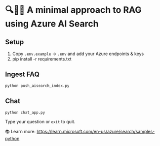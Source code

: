 # 🔍🤖💬 A minimal approach to RAG using Azure AI Search

## Setup
1. Copy `.env.example` → `.env` and add your Azure endpoints & keys  
2. pip install -r requirements.txt

## Ingest FAQ
```python
python push_aisearch_index.py
```

## Chat
```python
python chat_app.py
```
Type your question or `exit` to quit.

📚 Learn more: https://learn.microsoft.com/en-us/azure/search/samples-python
